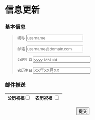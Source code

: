 # 信息更新

<div id="UnBirthApp">

### 基本信息

> `昵称` <input v-model="name" placeholder="username">
>
> `邮箱` <input v-model="mail" placeholder="username@domain.com">
>
> <span>`公历生日` <input v-model="birth_s" placeholder="yyyy-MM-dd"></span>
>
> <span title="无需提交，根据公历自动修改">`农历生日` <input v-model="birth_l" placeholder="XX年XX月XX" readonly="true"></span>

### 邮件推送

| `公历祝福`<input type="checkbox" v-model="solar"> | `农历祝福` <input type="checkbox" v-model="lunar"> |
| ------------------------------------------------- | -------------------------------------------------- |


<button class="ant-btn ant-btn-red" style="display:block;margin:0 auto" v-on:click="updata_user">提交</button>

</div>

<script>

var birth_unsubsribe=function(c){var d=this;var e={api_url:'https://mail-unsubscribe.anyfan.top/api/',archive_part:'#/unsubscribe?',id_key:c,id_user:null};var f={"_id":null,"name":null,"mail":null,"birthday":null,"receive_solar":null,"receive_lunar":null,"birth_y":null,"solar_cal":null,"lunar_cal":null,"lunar_text":null,};var g={birth:/^(?:(?!0000)[0-9]{4}-(?:(?:0[1-9]|1[0-2])-(?:0[1-9]|1[0-9]|2[0-8])|(?:0[13-9]|1[0-2])-(?:29|30)|(?:0[13578]|1[02])-31)|(?:[0-9]{2}(?:0[48]|[2468][048]|[13579][26])|(?:0[48]|[2468][048]|[13579][26])00)-02-29)$/,mail:/^[a-zA-Z0-9_-]+@[a-zA-Z0-9_-]+(\.[a-zA-Z0-9_-]+)+$/,name:/^.{1,12}$/,id_user:/^[0-9a-fA-F]{24}$/};var h={getQueryString:function(a,b){let reg=new RegExp("(^|&)"+b+"=([^&]*)(&|$)");let url=location.hash.replace(a,'');let r=url.match(reg);if(r!=null){return decodeURIComponent(r[2])};return null},getapi:async function(a){let fetch_data=await fetch(a);let fetch_Json=await fetch_data.json();return fetch_Json},showmsg:function(a){alert(a)},getFullDate:function(a){let mon=parseInt(f[a]/100);let day=f[a]%100;mon=(mon/10<1)?('0'+mon):mon;day=(day/10<1)?('0'+day):day;return(f.birth_y+'-'+mon+'-'+day)},url_Usersubmit:function(){let url_p=['name','mail','birthday','receive_solar','receive_lunar'];let userid='update?id='+f._id;let url='';for(var i in url_p){if(f[url_p[i]]!=null){url+=`&${url_p[i]}=${f[url_p[i]]}`}}url=e.api_url+userid+url;return url}};var j={IntApp:async function(){await this.getUser();if(e.id_user!=f._id){h.showmsg('你究竟是谁，想要干什么！！！')}else{d.action=this}},UpAppData:function(a){if(f._id!=null){a.solar=f.receive_solar;a.lunar=f.receive_lunar;a.name=f.name;a.mail=f.mail;a.birth_s=h.getFullDate("solar_cal");a.birth_l=f.lunar_text}},getUser:async function(){if(e.id_user==null){return}let url=e.api_url+"?id="+e.id_user;let data=await h.getapi(url);f=Object.assign(f,data['document'])},Usersubmit:async function(a){if(f._id!=null){if(g.name.test(a.name)){f.name=a.name}else{h.showmsg('名字最少1字符，最长12字符');return}if(g.mail.test(a.mail)){f.mail=a.mail}else{h.showmsg('邮箱格式不对');return}if(g.birth.test(a.birth_s)){f.birthday=a.birth_s}else{h.showmsg('日期格式不对');return}f.receive_solar=a.solar;f.receive_lunar=a.lunar;let url=h.url_Usersubmit();await h.getapi(url);location.reload()}},};this.init=async function(){let id_user=h.getQueryString(e.archive_part,e.id_key);if(g.id_user.test(id_user)){e.id_user=id_user;await j.IntApp()}else{h.showmsg('无效的身份')}}};async function int_m(){var a=new birth_unsubsribe('user');const UnBirthApp={data(){return{solar:null,lunar:null,name:null,mail:null,birth_s:null,birth_l:null}},methods:{updata_user(){a.action.Usersubmit(this)}},};var b=Vue.createApp(UnBirthApp).mount('#UnBirthApp');await a.init();a.action.UpAppData(b)};int_m();

</script>
